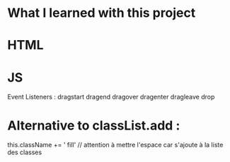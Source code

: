 # What I learned with this project

# HTML 
<div class='drag me' draggable='true'>

# JS

Event Listeners :
dragstart
dragend
dragover
dragenter
dragleave
drop

# Alternative to classList.add :
this.className += ' fill'  // attention à mettre l'espace car s'ajoute à la liste des classes